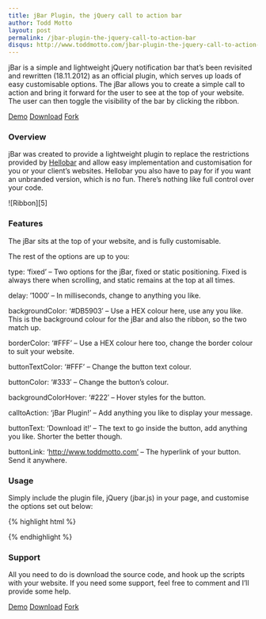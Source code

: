 ```yaml
---
title: jBar Plugin, the jQuery call to action bar
author: Todd Motto
layout: post
permalink: /jbar-plugin-the-jquery-call-to-action-bar
disqus: http://www.toddmotto.com/jbar-plugin-the-jquery-call-to-action-bar
--- 
```


jBar is a simple and lightweight jQuery notification bar that’s been revisited and rewritten (18.11.2012) as an official plugin, which serves up loads of easy customisable options. The jBar allows you to create a simple call to action and bring it forward for the user to see at the top of your website. The user can then toggle the visibility of the bar by clicking the ribbon.

<div class="download-box">
	<a href="//toddmotto.com/labs/jbar" onclick="_gaq.push(['_trackEvent', 'Click', 'Demo jBar', 'jBar Demo']);">Demo</a>
	<a href="//github.com/toddmotto/jBar/archive/master.zip" onclick="_gaq.push(['_trackEvent', 'Click', 'Download jBar', 'jBar Plugin Coded Download']);">Download</a>
	<a href="//github.com/toddmotto/jBar" onclick="_gaq.push(['_trackEvent', 'Click', 'Fork jBar', 'jBar Fork']);">Fork</a>
</div>

### Overview

jBar was created to provide a lightweight plugin to replace the restrictions provided by [Hellobar][4] and allow easy implementation and customisation for you or your client’s websites. Hellobar you also have to pay for if you want an unbranded version, which is no fun. There’s nothing like full control over your code.

 [4]: //www.hellobar.com

![Ribbon][5]

### Features

The jBar sits at the top of your website, and is fully customisable.

The rest of the options are up to you:

type: ‘fixed’ – Two options for the jBar, fixed or static positioning. Fixed is always there when scrolling, and static remains at the top at all times.

delay: ’1000′ – In milliseconds, change to anything you like.

backgroundColor: ‘#DB5903′ – Use a HEX colour here, use any you like. This is the background colour for the jBar and also the ribbon, so the two match up.

borderColor: ‘#FFF’ – Use a HEX colour here too, change the border colour to suit your website.

buttonTextColor: ‘#FFF’ – Change the button text colour.

buttonColor: ‘#333′ – Change the button’s colour.

backgroundColorHover: ‘#222′ – Hover styles for the button.

calltoAction: ‘jBar Plugin!’ – Add anything you like to display your message.

buttonText: ‘Download it!’ – The text to go inside the button, add anything you like. Shorter the better though.

buttonLink: ‘http://www.toddmotto.com’ – The hyperlink of your button. Send it anywhere.

### Usage
Simply include the plugin file, jQuery (jbar.js) in your page, and customise the options set out below:

{% highlight html %}
<script src="jquery.js"></script>
<script src="jbar.min.js"></script>
<script>
	$(function() {
	    $.jBar({
	        type: 'fixed', // fixed/static (lowercase)
	        delay: '1000', // In milliseconds
	        backgroundColor: '#DB5903', // Background Color
	        borderColor: '#FFF', // Background Color
	        buttonTextColor: '#FFF', // Button Text
	        buttonColor: '#333', // Button Color
	        buttonColorHover: '#222', // Button Color Hover
	        calltoAction: 'jBar Plugin! A simple and lightweight notification banner.', // Call to action text
	        buttonText: 'Download it!', // Button Text
	        buttonLink: 'http://www.toddmotto.com' // Hyperlink from button
	    });
	});
</script>
{% endhighlight %}
### Support

All you need to do is download the source code, and hook up the scripts with your website. If you need some support, feel free to comment and I’ll provide some help.

<div class="download-box">
	<a href="//toddmotto.com/labs/jbar" onclick="_gaq.push(['_trackEvent', 'Click', 'Demo jBar', 'jBar Demo']);">Demo</a>
	<a href="//github.com/toddmotto/jBar/archive/master.zip" onclick="_gaq.push(['_trackEvent', 'Click', 'Download jBar', 'jBar Plugin Coded Download']);">Download</a>
	<a href="//github.com/toddmotto/jBar" onclick="_gaq.push(['_trackEvent', 'Click', 'Fork jBar', 'jBar Fork']);">Fork</a>
</div>
